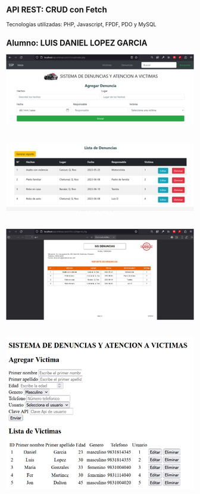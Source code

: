 ## API REST: CRUD con Fetch
Tecnologías utilizadas: PHP, Javascript, FPDF, PDO y MySQL
## Alumno: LUIS DANIEL LOPEZ GARCIA

<p align="center"><a href="" target="_blank"><img src="https://github.com/lezgardaniel/api_fetch_crud/blob/main/Vista1.png" width="800"></a></p><br>
<p align="center"><a href="" target="_blank"><img src="https://github.com/lezgardaniel/api_fetch_crud/blob/main/Vista2.png" width="800"></a></p><br>
<p align="center"><a href="" target="_blank"><img src="https://github.com/lezgardaniel/api_fetch_crud/blob/main/Reporte.png" width="800"></a></p><br>
<p align="center"><a href="" target="_blank"><img src="https://github.com/lezgardaniel/api_fetch_crud/blob/main/CRUD_victimas.png" width="800"></a></p>
